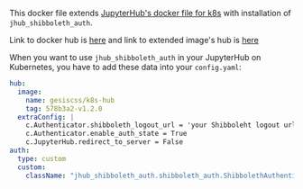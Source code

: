 This docker file extends [JupyterHub's docker file for k8s](https://github.com/jupyterhub/zero-to-jupyterhub-k8s/tree/master/images/hub) with installation of `jhub_shibboleth_auth`.

Link to docker hub is [here](https://hub.docker.com/r/gesiscss/k8s-hub/) and link to extended image's hub is [here](https://hub.docker.com/r/jupyterhub/k8s-hub/tags/)

When you want to use `jhub_shibboleth_auth` in your JupyterHub on Kubernetes, you have to add these data into your `config.yaml`:

```yaml
hub:
  image:
    name: gesiscss/k8s-hub
    tag: 578b3a2-v1.2.0
  extraConfig: |
    c.Authenticator.shibboleth_logout_url = 'your Shibboleht logout url'
    c.Authenticator.enable_auth_state = True
    c.JupyterHub.redirect_to_server = False
auth:
  type: custom
  custom:
    className: "jhub_shibboleth_auth.shibboleth_auth.ShibbolethAuthenticator"
```